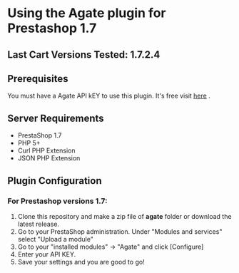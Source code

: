 # Using the Agate plugin for Prestashop 1.7

## Last Cart Versions Tested: 1.7.2.4

## Prerequisites
You must have a Agate API kEY to use this plugin.  It's free visit [here](http://www.agate.services/registration-form/) .

## Server Requirements

+ PrestaShop 1.7
+ PHP 5+
+ Curl PHP Extension
+ JSON PHP Extension

## Plugin Configuration

### For Prestashop versions 1.7:
1. Clone this repository and make a zip file of **agate** folder or download the latest release.
2. Go to your PrestaShop administration. Under "Modules and services" select "Upload a module"
3. Go to your "installed modules" -> "Agate" and click [Configure]
4. Enter your API KEY.
5. Save your settings and you are good to go!
